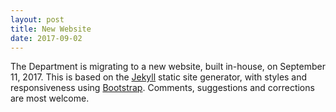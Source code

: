 ```yaml
---
layout: post
title: New Website
date: 2017-09-02
---
```


The Department is migrating to a new website, built in-house, on September 11, 2017. This is based on the [Jekyll](https://jekyllrb.com/) static site generator, with styles and responsiveness using [Bootstrap](https://getbootstrap.com/). Comments, suggestions and corrections are most welcome.
